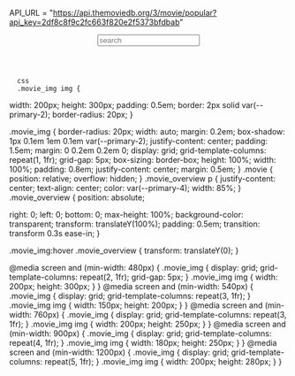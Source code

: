API_URL = "https://api.themoviedb.org/3/movie/popular?api_key=2df8c8f9c2fc663f820e2f5373bfdbab"

<header id='head' class='head'>
        <form id='searcher'>
          <input
            type='text'
            id='search'
            npm
            class='searcher'
            placeholder='search'
          />
        </form>
      </header>

      css
      .movie_img img {

width: 200px;
height: 300px;
padding: 0.5em;
border: 2px solid var(--primary-2);
border-radius: 20px;
}

.movie_img {
border-radius: 20px;
width: auto;
margin: 0.2em;
box-shadow: 1px 0.1em 1em 0.1em var(--primary-2);
justify-content: center;
padding: 1.5em;
margin: 0 0.2em 0.2em 0;
display: grid;
grid-template-columns: repeat(1, 1fr);
grid-gap: 5px;
box-sizing: border-box;
height: 100%;
width: 100%;
padding: 0.8em;
justify-content: center;
margin: 0.5em;
}
.movie {
position: relative;
overflow: hidden;
}
.movie_overview p {
justify-content: center;
text-align: center;
color: var(--primary-4);
width: 85%;
}
.movie_overview {
position: absolute;

right: 0;
left: 0;
bottom: 0;
max-height: 100%;
background-color: transparent;
transform: translateY(100%);
padding: 0.5em;
transition: transform 0.3s ease-in;
}

.movie_img:hover .movie_overview {
transform: translateY(0);
}

@media screen and (min-width: 480px) {
.movie_img {
display: grid;
grid-template-columns: repeat(2, 1fr);
grid-gap: 5px;
}
.movie_img img {
width: 200px;
height: 300px;
}
}
@media screen and (min-width: 540px) {
.movie_img {
display: grid;
grid-template-columns: repeat(3, 1fr);
}
.movie_img img {
width: 150px;
height: 200px;
}
}
@media screen and (min-width: 760px) {
.movie_img {
display: grid;
grid-template-columns: repeat(3, 1fr);
}
.movie_img img {
width: 200px;
height: 250px;
}
}
@media screen and (min-width: 900px) {
.movie_img {
display: grid;
grid-template-columns: repeat(4, 1fr);
}
.movie_img img {
width: 180px;
height: 250px;
}
}
@media screen and (min-width: 1200px) {
.movie_img {
display: grid;
grid-template-columns: repeat(5, 1fr);
}
.movie_img img {
width: 200px;
height: 280px;
}
}

